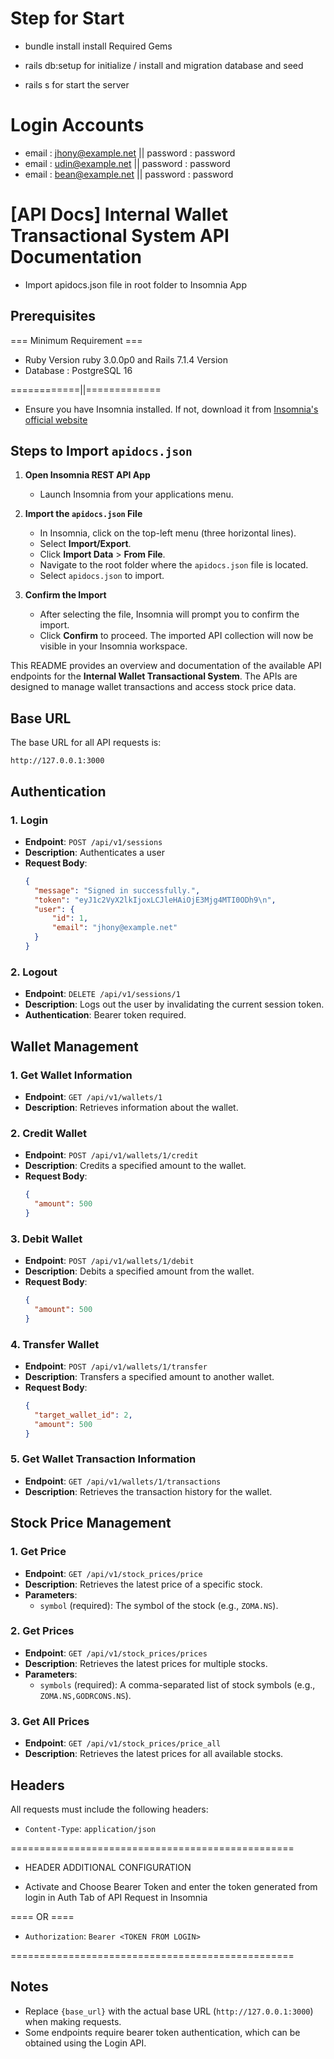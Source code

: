 # Step for Start
- bundle install
install Required Gems

- rails db:setup
for initialize / install and migration database and seed

- rails s
for start the server

# Login Accounts
- email : jhony@example.net || password : password
- email : udin@example.net || password : password
- email : bean@example.net || password : password 

# [API Docs] Internal Wallet Transactional System API Documentation
- Import apidocs.json file in root folder to Insomnia App

## Prerequisites

=== Minimum Requirement ===

- Ruby Version ruby 3.0.0p0 and Rails 7.1.4 Version
- Database : PostgreSQL 16

============||=============

- Ensure you have Insomnia installed. If not, download it from [Insomnia's official website](https://insomnia.rest/download)

## Steps to Import `apidocs.json`

1. **Open Insomnia REST API App**
   - Launch Insomnia from your applications menu.

2. **Import the `apidocs.json` File**
   - In Insomnia, click on the top-left menu (three horizontal lines).
   - Select **Import/Export**.
   - Click **Import Data** > **From File**.
   - Navigate to the root folder where the `apidocs.json` file is located.
   - Select `apidocs.json` to import.

3. **Confirm the Import**
   - After selecting the file, Insomnia will prompt you to confirm the import.
   - Click **Confirm** to proceed. The imported API collection will now be visible in your Insomnia workspace.

This README provides an overview and documentation of the available API endpoints for the **Internal Wallet Transactional System**. The APIs are designed to manage wallet transactions and access stock price data.

## Base URL

The base URL for all API requests is:

```
http://127.0.0.1:3000
```

## Authentication

### 1. Login

- **Endpoint**: `POST /api/v1/sessions`
- **Description**: Authenticates a user
- **Request Body**:
  ```json
  {
	"message": "Signed in successfully.",
	"token": "eyJ1c2VyX2lkIjoxLCJleHAiOjE3Mjg4MTI0ODh9\n",
	"user": {
		"id": 1,
		"email": "jhony@example.net"
	}
  }
  ```

### 2. Logout

- **Endpoint**: `DELETE /api/v1/sessions/1`
- **Description**: Logs out the user by invalidating the current session token.
- **Authentication**: Bearer token required.

## Wallet Management

### 1. Get Wallet Information

- **Endpoint**: `GET /api/v1/wallets/1`
- **Description**: Retrieves information about the wallet.

### 2. Credit Wallet

- **Endpoint**: `POST /api/v1/wallets/1/credit`
- **Description**: Credits a specified amount to the wallet.
- **Request Body**:
  ```json
  {
    "amount": 500
  }
  ```

### 3. Debit Wallet

- **Endpoint**: `POST /api/v1/wallets/1/debit`
- **Description**: Debits a specified amount from the wallet.
- **Request Body**:
  ```json
  {
    "amount": 500
  }
  ```

### 4. Transfer Wallet

- **Endpoint**: `POST /api/v1/wallets/1/transfer`
- **Description**: Transfers a specified amount to another wallet.
- **Request Body**:
  ```json
  {
    "target_wallet_id": 2,
    "amount": 500
  }
  ```

### 5. Get Wallet Transaction Information

- **Endpoint**: `GET /api/v1/wallets/1/transactions`
- **Description**: Retrieves the transaction history for the wallet.

## Stock Price Management

### 1. Get Price

- **Endpoint**: `GET /api/v1/stock_prices/price`
- **Description**: Retrieves the latest price of a specific stock.
- **Parameters**:
  - `symbol` (required): The symbol of the stock (e.g., `ZOMA.NS`).

### 2. Get Prices

- **Endpoint**: `GET /api/v1/stock_prices/prices`
- **Description**: Retrieves the latest prices for multiple stocks.
- **Parameters**:
  - `symbols` (required): A comma-separated list of stock symbols (e.g., `ZOMA.NS,GODRCONS.NS`).

### 3. Get All Prices

- **Endpoint**: `GET /api/v1/stock_prices/price_all`
- **Description**: Retrieves the latest prices for all available stocks.

## Headers

All requests must include the following headers:

- `Content-Type`: `application/json`

=================================================

* HEADER ADDITIONAL CONFIGURATION

- Activate and Choose Bearer Token and enter the token generated from login in Auth Tab of API Request in Insomnia 

==== OR ====

- `Authorization`: `Bearer <TOKEN FROM LOGIN>`

=================================================

## Notes

- Replace `{base_url}` with the actual base URL (`http://127.0.0.1:3000`) when making requests.
- Some endpoints require bearer token authentication, which can be obtained using the Login API.
